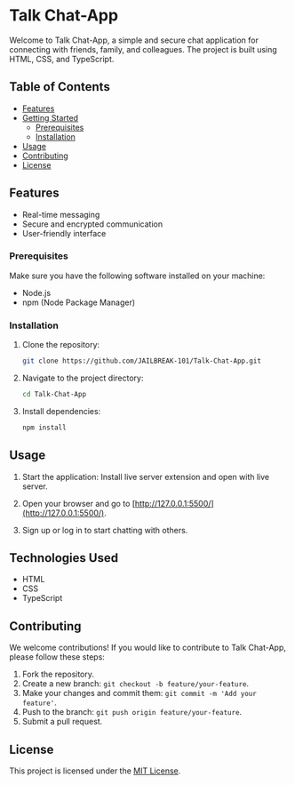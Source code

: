 # Talk Chat-App

Welcome to Talk Chat-App, a simple and secure chat application for connecting with friends, family, and colleagues. The project is built using HTML, CSS, and TypeScript.

## Table of Contents

- [Features](#features)
- [Getting Started](#getting-started)
  - [Prerequisites](#prerequisites)
  - [Installation](#installation)
- [Usage](#usage)
- [Contributing](#contributing)
- [License](#license)

## Features

- Real-time messaging
- Secure and encrypted communication
- User-friendly interface

### Prerequisites

Make sure you have the following software installed on your machine:

- Node.js
- npm (Node Package Manager)

### Installation

1. Clone the repository:

   ```bash
   git clone https://github.com/JAILBREAK-101/Talk-Chat-App.git
   ```

2. Navigate to the project directory:

   ```bash
   cd Talk-Chat-App
   ```

3. Install dependencies:

   ```bash
   npm install
   ```

## Usage

1. Start the application: Install live server extension and open with live server.

2. Open your browser and go to [http://127.0.0.1:5500/](http://127.0.0.1:5500/).

3. Sign up or log in to start chatting with others.

## Technologies Used

- HTML
- CSS
- TypeScript

## Contributing

We welcome contributions! If you would like to contribute to Talk Chat-App, please follow these steps:

1. Fork the repository.
2. Create a new branch: `git checkout -b feature/your-feature`.
3. Make your changes and commit them: `git commit -m 'Add your feature'`.
4. Push to the branch: `git push origin feature/your-feature`.
5. Submit a pull request.

## License

This project is licensed under the [MIT License](LICENSE).